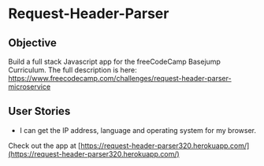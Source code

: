 # Request-Header-Parser

Objective 
------

Build a full stack Javascript app for the freeCodeCamp Basejump Curriculum. 
The full description is here: https://www.freecodecamp.com/challenges/request-header-parser-microservice

User Stories
------

* I can get the IP address, language and operating system for my browser.

Check out the app at [https://request-header-parser320.herokuapp.com/](https://request-header-parser320.herokuapp.com/)